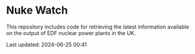 # Nuke Watch

This repository includes code for retrieving the latest information available on the output of EDF nuclear power plants in the UK.

Last updated: 2024-06-25 00:41